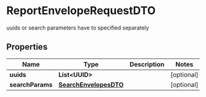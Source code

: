 

# ReportEnvelopeRequestDTO

uuids or search parameters have to specified separately

## Properties

| Name | Type | Description | Notes |
|------------ | ------------- | ------------- | -------------|
|**uuids** | **List&lt;UUID&gt;** |  |  [optional] |
|**searchParams** | [**SearchEnvelopesDTO**](SearchEnvelopesDTO.md) |  |  [optional] |



